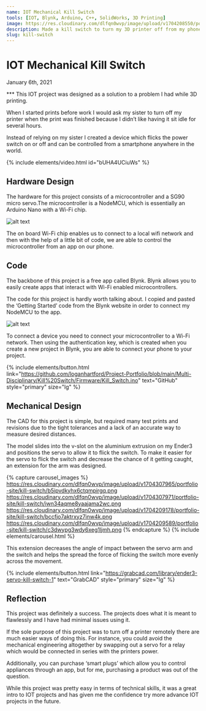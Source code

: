 ```yaml
---
name: IOT Mechanical Kill Switch
tools: [IOT, Blynk, Arduino, C++, SolidWorks, 3D Printing]
image: https://res.cloudinary.com/dlfqn0wvp/image/upload/v1704208550/portfolio-site/kill-switch/lf0b0mnbkbuezgpgg7nv.jpg
description: Made a kill switch to turn my 3D printer off from my phone.
slug: kill-switch
---
```


# IOT Mechanical Kill Switch
<p class="post-metadata text-muted">
  January 6th, 2021
</p>
***
This IOT project was designed as a solution to a problem I had while 3D printing.

When I started prints before work I would ask my sister to turn off my printer when the print was finished because I didn’t like having it sit idle for several hours.

Instead of relying on my sister I created a device which flicks the power switch on or off and can be controlled from a smartphone anywhere in the world.

{% include elements/video.html id="bUHA4UCiuWs" %}

## Hardware Design
The hardware for this project consists of a microcontroller and a SG90 micro servo.The microcontroller is a NodeMCU, which is essentially an Arduino Nano with a Wi-Fi chip. 

![alt text](https://res.cloudinary.com/dlfqn0wvp/image/upload/v1704208881/portfolio-site/kill-switch/cidaaq9tbwvbs4dpwxub.jpg "Kill switch hardware")

The on board Wi-Fi chip enables us to connect to a local wifi network and then with the help of a little bit of code, we are able to control the microcontroller from an app on our phone.

## Code
The backbone of this project is a free app called Blynk. Blynk allows you to easily create apps that interact with Wi-Fi enabled microcontrollers. 

The code for this project is hardly worth talking about. I copied and pasted the ‘Getting Started’ code from the Blynk website in order to connect my NodeMCU to the app.

![alt text](https://res.cloudinary.com/dlfqn0wvp/image/upload/v1704209282/portfolio-site/kill-switch/h2fdmcxtmqixjllyb0wm.png "Blynk App")

To connect a device you need to connect your microcontroller to a Wi-Fi network. Then using the authentication key, which is created when you create a new project in Blynk, you are able to connect your phone to your project. 

{% include elements/button.html link="https://github.com/loganhartford/Project-Portfolio/blob/main/Multi-Disciplinary/Kill%20Switch/Firmware/Kill_Switch.ino" text="GitHub" style="primary" size="lg" %}

## Mechanical Design
The CAD for this project is simple, but required many test prints and revisions due to the tight tolerances and a lack of an accurate way to measure desired distances. 

The model slides into the v-slot on the aluminium extrusion on my Ender3 and positions the servo to allow it to flick the switch. To make it easier for the servo to flick the switch and decrease the chance of it getting caught, an extension for the arm was designed. 

{% capture carousel_images %}
https://res.cloudinary.com/dlfqn0wvp/image/upload/v1704307965/portfolio-site/kill-switch/b5ipvdkyhx6ctqmpirgq.png
https://res.cloudinary.com/dlfqn0wvp/image/upload/v1704307971/portfolio-site/kill-switch/iwn34aqme8yaajama2wc.png
https://res.cloudinary.com/dlfqn0wvp/image/upload/v1704209178/portfolio-site/kill-switch/bccfjo7aktrxyz7inw4k.png
https://res.cloudinary.com/dlfqn0wvp/image/upload/v1704209589/portfolio-site/kill-switch/c3dwypg3wdy6xeg1ljmh.png
{% endcapture %}
{% include elements/carousel.html %}

This extension decreases the angle of impact between the servo arm and the switch and helps the spread the force of flicking the switch  more evenly across the movement.

{% include elements/button.html link="https://grabcad.com/library/ender3-servo-kill-switch-1" text="GrabCAD" style="primary" size="lg" %}

## Reflection
This project was definitely a success. The projects does what it is meant to flawlessly and I have had minimal issues using it. 

If the sole purpose of this project was to turn off a printer remotely there are much easier ways of doing this. For instance, you could avoid the mechanical engineering altogether by swapping out a servo for a relay which would be connected in series with the printers power.

Additionally, you can purchase ‘smart plugs’ which allow you to control appliances through an app, but for me, purchasing a product was out of the question.

While this project was pretty easy in terms of technical skills, it was a great intro to IOT projects and has given me the confidence try more advance IOT projects in the future.

